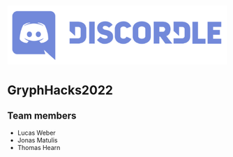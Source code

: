 ![Discordle](https://github.com/LucasAWeber/GryphHacks2022/blob/main/Discordle.png?raw=true)
# GryphHacks2022
## Team members
- Lucas Weber
- Jonas Matulis
- Thomas Hearn
